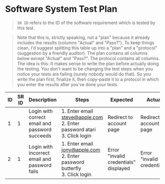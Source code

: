 # Software System Test Plan

> `SR ID` refers to the ID of the software requirement which is tested by this test.

> Note that this is, strictly speaking, not a "plan" because it already includes the results (columns "Actual"
> and "Pass?"). To keep things clean, I'd suggest splitting this table up into a "plan" and a "protocol"
> (suggestion by a friendly auditor). The plan contains all columns below except "Actual" and
> "Pass?". The protocol contains all columns. The idea is this: It makes sense to write the plan before
> actually doing the testing. You don't want to be changing the test steps when you notice your tests are
> failing (surely nobody would do that). So you write the plan first, finalize it, then copy-paste it to a
> protocol in which you enter the results after you've done your tests.

| ID | SR ID | Description                                    | Steps                                                                          | Expected                              | Actual                      | Pass? |
|----|-------|------------------------------------------------|--------------------------------------------------------------------------------|---------------------------------------|-----------------------------|-------|
| 1  | 1     | Login with correct email and password succeeds | 1. Enter email steve@apple.com<br>2. Enter password atari<br>3. Click login    | Redirect to account page              | Redirect to account page    | Pass  |
| 2  | 1     | Login with incorrect email and password fails  | 1. Enter email jony@apple.com<br>2. Enter password butterfly<br>3. Click login | Error "invalid credentials" displayed | Error "invalid credentials" | Pass  |
